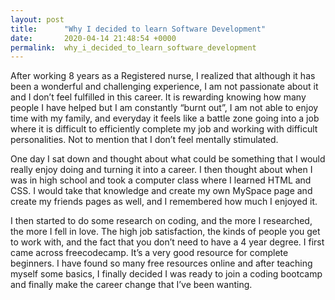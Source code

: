 ```yaml
---
layout: post
title:      "Why I decided to learn Software Development"
date:       2020-04-14 21:48:54 +0000
permalink:  why_i_decided_to_learn_software_development
---
```



After working 8 years as a Registered nurse, I realized that although it has been a wonderful and challenging experience, I am not passionate about it and I don’t feel fulfilled in this career. It is rewarding knowing how many people I have helped but I am constantly “burnt out”, I am not able to enjoy time with my family, and everyday it feels like a battle zone going into a job where it is difficult to efficiently complete my job and working with difficult personalities. Not to mention that I don’t feel mentally stimulated.

One day I sat down and thought about what could be something that I would really enjoy doing and turning it into a career. I then thought about when I was in high school and took a computer class where I learned HTML and CSS. I would take that knowledge and create my own MySpace page and create my friends pages as well, and I remembered how much I enjoyed it. 

I then started to do some research on coding, and the more I researched, the more I fell in love. The high job satisfaction, the kinds of people you get to work with, and the fact that you don’t need to have a 4 year degree. I first came across freecodecamp. It’s a very good resource for complete beginners. I have found so many free resources online and after teaching myself some basics, I finally decided I was ready to join a coding bootcamp and finally make the career change that I’ve been wanting.
